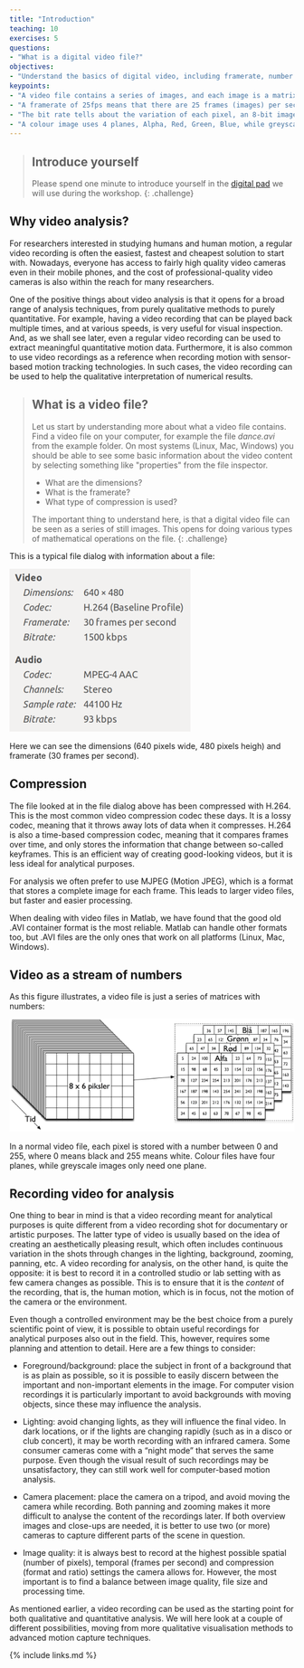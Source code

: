 ```yaml
---
title: "Introduction"
teaching: 10
exercises: 5
questions:
- "What is a digital video file?"
objectives:
- "Understand the basics of digital video, including framerate, number of planes and bitrate."
keypoints:
- "A video file contains a series of images, and each image is a matrix that can be operated on."
- "A framerate of 25fps means that there are 25 frames (images) per second."
- "The bit rate tells about the variation of each pixel, an 8-bit image stores values from 0-255." 
- "A colour image uses 4 planes, Alpha, Red, Green, Blue, while greyscale only uses 1 plane."
---
```



> ## Introduce yourself
>
> Please spend one minute to introduce yourself in the [digital pad](http://pad.software-carpentry.org/2018-02-09-Oslo-MGT) we will use during the workshop. 
{: .challenge}


## Why video analysis?

For researchers interested in studying humans and human motion, a regular video recording is often the easiest, fastest and cheapest solution to start with. Nowadays, everyone has access to fairly high quality video cameras even in their mobile phones, and the cost of professional-quality video cameras is also within the reach for many researchers.

One of the positive things about video analysis is that it opens for a broad range of analysis techniques, from purely qualitative methods to purely quantitative. For example, having a video recording that can be played back multiple times, and at various speeds, is very useful for visual inspection. And, as we shall see later, even a regular video recording can be used to extract meaningful quantitative motion data. Furthermore, it is also common to use video recordings as a reference when recording motion with sensor-based motion tracking technologies. In such cases, the video recording can be used to help the qualitative interpretation of numerical results.


> ## What is a video file?
> 
> Let us start by understanding more about what a video file contains. Find a video file on your computer, for example the file *dance.avi* from the example folder. On most systems (Linux, Mac, Windows) you should be able to see some basic information about the video content by selecting something like "properties" from the file inspector.
> 
> - What are the dimensions?
> - What is the framerate? 
> - What type of compression is used? 
> 
> The important thing to understand here, is that a digital video file can be seen as a series of still images. This opens for doing various types of mathematical operations on the file. 
{: .challenge}

This is a typical file dialog with information about a file: 

![Video file information](../fig/video_info_320.png) 

Here we can see the dimensions (640 pixels wide, 480 pixels heigh) and framerate (30 frames per second). 

## Compression

The file looked at in the file dialog above has been compressed with H.264. This is the most common video compression codec these days. It is a lossy codec, meaning that it throws away lots of data when it compresses. H.264 is also a time-based compression codec, meaning that it compares frames over time, and only stores the information that change between so-called keyframes. This is an efficient way of creating good-looking videos, but it is less ideal for analytical purposes. 

For analysis we often prefer to use MJPEG (Motion JPEG), which is a format that stores a complete image for each frame. This leads to larger video files, but faster and easier processing. 

When dealing with video files in Matlab, we have found that the good old .AVI container format is the most reliable. Matlab can handle other formats too, but .AVI files are the only ones that work on all platforms (Linux, Mac, Windows). 


## Video as a stream of numbers

As this figure illustrates, a video file is just a series of matrices with numbers: 

![A video file is just a collection of numbers](../fig/digital-video.png)

In a normal video file, each pixel is stored with a number between 0 and 255, where 0 means black and 255 means white. Colour files have four planes, while greyscale images only need one plane. 


## Recording video for analysis

One thing to bear in mind is that a video recording meant for analytical purposes is quite different from a video recording shot for documentary or artistic purposes. The latter type of video is usually based on the idea of creating an aesthetically pleasing result, which often includes continuous variation in the shots through changes in the lighting, background, zooming, panning, etc. A video recording for analysis, on the other hand, is quite the opposite: it is best to record it in a controlled studio or lab setting with as few camera changes as possible. This is to ensure that it is the *content* of the recording, that is, the human motion, which is in focus, not the motion of the camera or the environment.

Even though a controlled environment may be the best choice from a purely scientific point of view, it is possible to obtain useful recordings for analytical purposes also out in the field. This, however, requires some planning and attention to detail. Here are a few things to consider:

-   Foreground/background: place the subject in front of a background
    that is as plain as possible, so it is possible to easily discern
    between the important and non-important elements in the image. For
    computer vision recordings it is particularly important to avoid
    backgrounds with moving objects, since these may influence the
    analysis.

-   Lighting: avoid changing lights, as they will influence the final
    video. In dark locations, or if the lights are changing rapidly
    (such as in a disco or club concert), it may be worth recording with
    an infrared camera. Some consumer cameras come with a “night mode”
    that serves the same purpose. Even though the visual result of such
    recordings may be unsatisfactory, they can still work well for
    computer-based motion analysis.

-   Camera placement: place the camera on a tripod, and avoid moving the
    camera while recording. Both panning and zooming makes it more
    difficult to analyse the content of the recordings later. If both
    overview images and close-ups are needed, it is better to use two
    (or more) cameras to capture different parts of the scene in
    question.

-   Image quality: it is always best to record at the highest possible
    spatial (number of pixels), temporal (frames per second) and
    compression (format and ratio) settings the camera allows for.
    However, the most important is to find a balance between image
    quality, file size and processing time.

As mentioned earlier, a video recording can be used as the starting
point for both qualitative and quantitative analysis. We will here look
at a couple of different possibilities, moving from more qualitative
visualisation methods to advanced motion capture techniques.


{% include links.md %}
